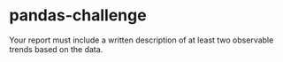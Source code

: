 # pandas-challenge
Your report must include a written description of at least two observable trends based on the data.